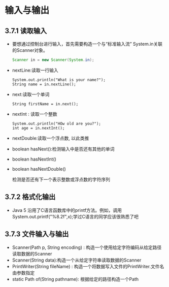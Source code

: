 # 输入与输出

## 3.7.1 读取输入

- 要想通过控制台进行输入，首先需要构造一个与“标准输入流” System.in关联的Scanner对象。

  ```java
  Scanner in = new Scanner(System.in);
  ```

- nextLine:读取一行输入

  ```
  System.out.println("What is your name?");
  String name = in.nextLine();
  ```

- next:读取一个单词

  ```
  String firstName = in.next();
  ```

- nextInt : 读取一个整数

  ```
  System.out.println("HOw old are you?");
  int age = in.nextInt();
  ```

- nextDouble:读取一个浮点数, 以此类推

- boolean hasNext():检测输入中是否还有其他的单词

- boolean hasNextInt()

- boolean hasNextDouble()

  检测是否还有下一个表示整数或浮点数的字符序列

## 3.7.2 格式化输出

- Java 5 沿用了C语言函数库中的printf方法。例如，调用System.out.printf("%8.2f",x);学过C语言的同学应该很熟悉了吧

## 3.7.3 文件输入与输出

- Scanner(Path p, String encoding) : 构造一个使用给定字符编码从给定路径读取数据的Scanner
- Scanner(String data):构造一个从给定字符串读取数据的Scanner
- PrintWriter(String fileName) : 构造一个将数据写入文件的PrintWriter.文件名由参数指定
- static Path of(String pathname): 根据给定的路径构造一个Path

